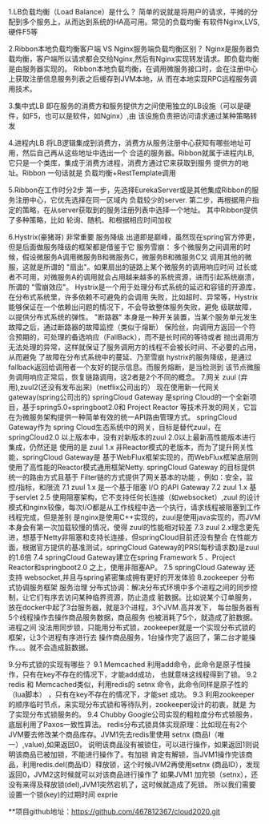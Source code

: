 1.LB负载均衡（Load Balance）是什么？
简单的说就是将用户的请求，平摊的分配到多个服务上，从而达到系统的HA高可用。常见的负载均衡
有软件Nginx,LVS,硬件F5等

2.Ribbon本地负载均衡客户端 VS Nginx服务端负载均衡区别？
Nginx是服务器负载均衡，客户端所以请求都会交给Nginx,然后有Nginx实现转发请求。即负载均衡是由服务器实现的。
Ribbon本地负载均衡，在调用微服务接口时，会在注册中心上获取注册信息服务列表之后缓存到JVM本地，从
而在本地实现RPC远程服务调用技术。

3.集中式LB
即在服务的消费方和服务提供方之间使用独立的LB设施（可以是硬件，如F5，也可以是软件，如Nginx）,由
该设施负责把访问请求通过某种策略转发

4.进程内LB
将LB逻辑集成到消费方，消费方从服务注册中心获知有哪些地址可用，然后自己再从这些地址中选出一个
合适的服务器。Ribbon就属于进程内LB,它只是一个类库，集成于消费方进程，消费方通过它来获取到服务
提供方的地址。Ribbon 一句话就是 负载均衡+RestTemplate调用

5.Ribbon在工作时分2步
第一步，先选择EurekaServer或是其他集成Ribbon的服务注册中心，它优先选择在同一区域内
负载较少的server.
第二步，再根据用户指定的策略，在从server获取到的服务注册列表中选择一个地址。
其中Ribbon提供了多种策略，比如 轮询、随机、和根据相应时间加权

6.Hystrix(豪猪哥) 非常重要 服务降级
出道即是巅峰，虽然现在spring官方停更，但是后面做服务降级的框架都是借鉴于它
服务雪崩：
多个微服务之间调用的时候，假设微服务A调用微服务B和微服务C，微服务B和微服务C又
调用其他的微服，这就是所谓的 "扇出"。如果扇出的链路上某个微服务的调用响应时间
过长或者不可用，对微服务A的调用就会占用越来越多的系统资源，进而引起系统崩溃，
所谓的 "雪崩效应"。
Hystrix是一个用于处理分布式系统的延迟和容错的开源库，在分布式系统里，许多依赖不可避免的会调用
失败，比如超时、异常等，Hystrix能够保证在一个依赖出问题的情况下，不会导致整体服务失败，避免
级联故障，以提供分布式系统的弹性。
"断路器" 本身是一种开关装置，当某个服务单元发生故障之后，通过断路器的故障监控（类似于熔断）
保险丝，向调用方返回一个符合预期的，可处理的备选响应（FallBack），而不是长时间的等待或者
抛出调用方无法处理的异常，这样就保证了服务调用方的线程不会被长时间、不必要的占用，从而避免
了故障在分布式系统中的蔓延、乃至雪崩
hystrix的服务降级，是通过fallback返回给调用者一个友好的提示信息。而服务熔断，是当检测到
该节点微服务调用响应正常后，恢复链路调用，这2者是2个不同的概念。
7.网关 zuul (弃用),zuul2(还没有发布出来)（netflix公司出的） 
现在使用新一代网关 gateway(spring公司出的)
springCloud Gateway 是spring Cloud的一个全新项目，基于spring5.0+springboot2.0和
Project Reactor 等技术开发的网关，它旨在为微服务架构提供一种简单有效的统一API路由管理方式。
springCloud Gateway作为 spring Cloud生态系统中的网关，目标是替代zuul，在 
springCloud2.0 以上版本中，没有对新版本的zuul 2.0以上最新高性能版本进行集成，仍然还是
使用的是 zuul 1.x 非Reactor模式的老版本，而为了提升网关性能，springCloud Gateway是
基于WebFlux框架实现的，而WebFlux框架底层则使用了高性能的Reactor模式通用框架Netty.
springCloud Gateway 的目标提供统一的路由方式且基于 Filter链的方式提供了网关基本的功能
，例如：安全，监控/指标，和限流
7.1 zuul 1.x 是一个基于阻塞 I/O 的API Gateway
7.2 zuul 1.x 基于servlet 2.5 使用阻塞架构，它不支持任何长连接（如websocket）,zuul 的设计
模式和nginx较像，每次I/O都是从工作线程中选一个执行，请求线程被阻塞到工作线程完成，但是差别
是nginx是使用C++实现的，zuul是使用java实现的，而JVM本身会有第一次加载较慢的情况，使得
zuul的性能相对较差
7.3 zuul 2.x理念更先进，想基于Netty非阻塞和支持长连接，但springCloud目前还没有整合
在性能方面，根据官方提供的基准测试，springCloud Gateway的PRS(每秒请求数)是zuul的1.6倍
7.4 springCloud Gateway建立在spring Framework 5 、Project Reactor和springboot2.0
之上，使用非阻塞AP。
7.5 springCloud Gateway 还支持 websocket,并且与spring紧密集成拥有更好的开发体验
8.zookeeper 分布式协调服务框架 服务治理
分布式协调：解决分布式环境中多个进程之间的同步控制，让它们有序去访问某种临界资源，防止造成
脏数据。比如说某个订单服务，放在docker中起了3台服务器，就是3个进程，3个JVM.高并发下，
每台服务器有5个线程操作去操作商品服务数据，商品服务 也被消耗了5个，就造成了脏数据。进程之间
没法用同步锁，只能用分布式锁，zookeeper就是一个实现分布式锁的框架，让3个进程有序进行去
操作商品服务，1台操作完了返回了，第二台才能操作。。。就不会造成脏数据。

9.分布式锁的实现有哪些？
9.1 Memcached 利用add命令，此命令是原子性操作，只有在key不存在的情况下，才能add成功，
也就意味这线程得到了锁。
9.2 redis 和 Memcached类似，利用redis的 setnx 命令，此命令同样是原子性的（lua脚本）
，只有在key不存在的情况下，才能set 成功。
9.3 利用zookeeper的顺序临时节点，来实现分布式锁和等待队列，zookeeper设计的初衷，就是
为了实现分布式锁服务的。
9.4 Chubby Google公司实现的粗粒度分布式锁服务，底层利用了Paxos一致性算法。
redis分布式锁具体实现原理：比如现在有2个JVM要去修改某个商品库存。JVM1先去redis里使用
setnx (商品I（唯一）,value),如果返回0，
说明该商品没有被锁住，可以进行操作，如果返回1则说明该商品已被加锁，不能进行操作了。有加锁
肯定有解锁，当JVM1操作完该商品，利用redis.del(商品ID）释放锁，这个时候JVM2再使用setnx
(商品ID），发现返回0，JVM2这时候就可以对该商品进行操作了
如果JVM1 加完锁（setnx），还没有来得及释放锁(del),JVM1突然宕机了，这时候就造成了死锁。
所以我们需要设置一个锁(key)的过期时间 exprie 

**项目github地址：https://github.com/467812367/cloud2020.git

##

